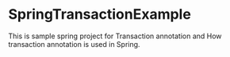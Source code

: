 # SpringTransactionExample

This is sample spring project for Transaction annotation and How transaction annotation is used in Spring.
